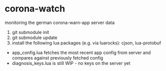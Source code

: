 # corona-watch
monitoring the german corona-warn-app server data

1) git submodule init
2) git submodule update
3) install the following lua packages (e.g. via luarocks): cjson, lua-protobuf
 
* app_config.lua fetches the most recent app config from server and compares against previously fetched config
* diagnosis_keys.lua is still WIP - no keys on the server yet
